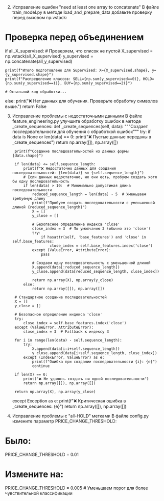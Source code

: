 

2. Исправление ошибки "need at least one array to concatenate"
В файле train_model.py в методе load_and_prepare_data добавьте проверку перед вызовом np.vstack:
# Проверка перед объединением
if all_X_supervised:  # Проверяем, что список не пустой
    X_supervised = np.vstack(all_X_supervised)
    y_supervised = np.concatenate(all_y_supervised)
    
    print(f"Итого подготовлено для Supervised: X={X_supervised.shape}, y={y_supervised.shape}")
    print(f"Распределение классов: SELL={np.sum(y_supervised==0)}, HOLD={np.sum(y_supervised==1)}, BUY={np.sum(y_supervised==2)}")
    
    # Остальной код обработки...
else:
    print("❌ Нет данных для обучения. Проверьте обработку символов выше.")
    return False

3. Исправление проблемы с недостаточными данными
В файле feature_engineering.py улучшите обработку ошибок в методе _create_sequences:
def _create_sequences(self, data):
    """Создает последовательности для обучения с обработкой ошибок"""
    try:
        if data is None or len(data) == 0:
            print("❌ Пустые данные переданы в _create_sequences")
            return np.array([]), np.array([])
        
        print(f"Создание последовательностей из данных формы {data.shape}")
        
        if len(data) <= self.sequence_length:
            print(f"❌ Недостаточно данных для создания последовательностей: {len(data)} <= {self.sequence_length}")
            # Если данных недостаточно, но они есть, пробуем создать хотя бы одну последовательность
            if len(data) > 10:  # Минимально допустимая длина последовательности
                reduced_sequence_length = len(data) - 5  # Уменьшаем требуемую длину
                print(f"Пробуем создать последовательности с уменьшенной длиной {reduced_sequence_length}")
                X = []
                y_close = []
                
                # Безопасное определение индекса 'close'
                close_index = 3  # По умолчанию 3 (обычно это 'close')
                try:
                    if hasattr(self, 'base_features') and 'close' in self.base_features:
                        close_index = self.base_features.index('close')
                except (ValueError, AttributeError):
                    pass
                
                # Создаем одну последовательность с уменьшенной длиной
                X.append(data[:reduced_sequence_length])
                y_close.append(data[reduced_sequence_length, close_index])
                
                return np.array(X), np.array(y_close)
            else:
                return np.array([]), np.array([])
        
        # Стандартное создание последовательностей
        X = []
        y_close = []
        
        # Безопасное определение индекса 'close'
        try:
            close_index = self.base_features.index('close')
        except (ValueError, AttributeError):
            close_index = 3  # Fallback к индексу 3
        
        for i in range(len(data) - self.sequence_length):
            try:
                X.append(data[i:i+self.sequence_length])
                y_close.append(data[i+self.sequence_length, close_index])
            except (IndexError, ValueError) as e:
                print(f"Ошибка при создании последовательности {i}: {e}")
                continue
        
        if len(X) == 0:
            print("❌ Не удалось создать ни одной последовательности")
            return np.array([]), np.array([])
        
        return np.array(X), np.array(y_close)
        
    except Exception as e:
        print(f"❌ Критическая ошибка в _create_sequences: {e}")
        return np.array([]), np.array([])

4. Исправление проблемы с "all-HOLD" метками
В файле config.py измените параметр PRICE_CHANGE_THRESHOLD:
# Было:
PRICE_CHANGE_THRESHOLD = 0.01

# Измените на:
PRICE_CHANGE_THRESHOLD = 0.005  # Уменьшаем порог для более чувствительной классификации
